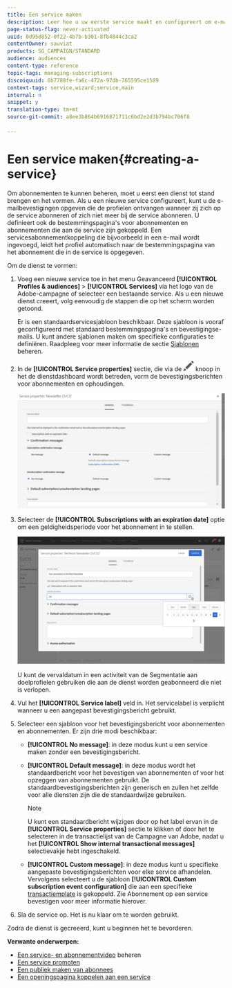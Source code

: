```yaml
---
title: Een service maken
description: Leer hoe u uw eerste service maakt en configureert om e-mailbevestigingen naar uw abonnees te verzenden.
page-status-flag: never-activated
uuid: 0d95d852-0f22-4b7b-b301-8fb4844c3ca2
contentOwner: sauviat
products: SG_CAMPAIGN/STANDARD
audience: audiences
content-type: reference
topic-tags: managing-subscriptions
discoiquuid: 6b7788fe-fa6c-472a-97db-765595ce1589
context-tags: service,wizard;service,main
internal: n
snippet: y
translation-type: tm+mt
source-git-commit: a8ee3b864b6916871711c6bd2e2d3b794bc706f8

---
```



# Een service maken{#creating-a-service}

Om abonnementen te kunnen beheren, moet u eerst een dienst tot stand brengen en het vormen. Als u een nieuwe service configureert, kunt u de e-mailbevestigingen opgeven die de profielen ontvangen wanneer zij zich op de service abonneren of zich niet meer bij de service abonneren. U definieert ook de bestemmingspagina&#39;s voor abonnementen en abonnementen die aan de service zijn gekoppeld. Een servicesabonnementkoppeling die bijvoorbeeld in een e-mail wordt ingevoegd, leidt het profiel automatisch naar de bestemmingspagina van het abonnement die in de service is opgegeven.

Om de dienst te vormen:

1. Voeg een nieuwe service toe in het menu Geavanceerd **[!UICONTROL Profiles & audiences]** > **[!UICONTROL Services]** via het logo van de Adobe-campagne of selecteer een bestaande service. Als u een nieuwe dienst creeert, volg eenvoudig de stappen die op het scherm worden getoond.

   Er is een standaardservicesjabloon beschikbaar. Deze sjabloon is vooraf geconfigureerd met standaard bestemmingspagina&#39;s en bevestigingse-mails. U kunt andere sjablonen maken om specifieke configuraties te definiëren. Raadpleeg voor meer informatie de sectie [Sjablonen](../../start/using/marketing-activity-templates.md) beheren.

1. In de **[!UICONTROL Service properties]** sectie, die via de ![](assets/edit_darkgrey-24px.png) knoop in het de dienstdashboard wordt betreden, vorm de bevestigingsberichten voor abonnementen en ophoudingen.

   ![](assets/lp_service_parameters.png)

1. Selecteer de **[!UICONTROL Subscriptions with an expiration date]** optie om een geldigheidsperiode voor het abonnement in te stellen.

   ![](assets/lp_service_expiration.png)

   U kunt de vervaldatum in een activiteit van de Segmentatie aan doelprofielen gebruiken die aan de dienst worden geabonneerd die niet is verlopen.

1. Vul het **[!UICONTROL Service label]** veld in. Het servicelabel is verplicht wanneer u een aangepast bevestigingsbericht gebruikt.

1. Selecteer een sjabloon voor het bevestigingsbericht voor abonnementen en abonnementen. Er zijn drie modi beschikbaar:

   * **[!UICONTROL No message]**: in deze modus kunt u een service maken zonder een bevestigingsbericht.
   * **[!UICONTROL Default message]**: in deze modus wordt het standaardbericht voor het bevestigen van abonnementen of voor het opzeggen van abonnementen gebruikt. De standaardbevestigingsberichten zijn generisch en zullen het zelfde voor alle diensten zijn die de standaardwijze gebruiken.

      >[!NOTE]
      >
      >U kunt een standaardbericht wijzigen door op het label ervan in de **[!UICONTROL Service properties]** sectie te klikken of door het te selecteren in de transactielijst van de Campagne van Adobe, nadat u het **[!UICONTROL Show internal transactional messages]** selectievakje hebt ingeschakeld.

   * **[!UICONTROL Custom message]**: in deze modus kunt u specifieke aangepaste bevestigingsberichten voor elke service afhandelen. Vervolgens selecteert u de sjabloon **[!UICONTROL Custom subscription event configuration]** die aan een specifieke [transactiemplate](../../channels/using/about-transactional-messaging.md) is gekoppeld. Zie Abonnement op een service [](../../audiences/using/confirming-subscription-to-a-service.md)bevestigen voor meer informatie hierover.

1. Sla de service op. Het is nu klaar om te worden gebruikt.

Zodra de dienst is gecreeerd, kunt u beginnen het te bevorderen.

**Verwante onderwerpen:**

* [Een service- en abonnementvideo](https://docs.adobe.com/content/help/en/campaign-learn/campaign-standard-tutorials/profiles-and-audiences/services-and-subscriptions.html) beheren
* [Een service promoten](../../audiences/using/promoting-a-service.md)
* [Een publiek maken van abonnees](../../audiences/using/creating-audiences.md#creating-list-audiences)
* [Een openingspagina koppelen aan een service](../../channels/using/configuring-landing-page.md#linking-a-landing-page-to-a-service)
